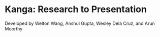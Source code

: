 # Kanga: Research to Presentation
Developed by Welton Wang, Anshul Gupta, Wesley Dela Cruz, and Arun Moorthy
